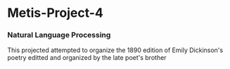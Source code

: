 # Metis-Project-4

### Natural Language Processing
This projected attempted to organize the 1890 edition of Emily Dickinson's poetry editted and organized by the late poet's brother 